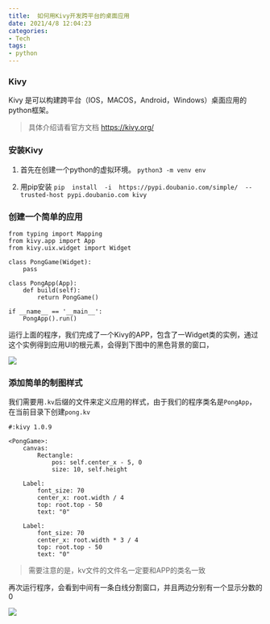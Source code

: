 ```yaml
---
title:  如何用Kivy开发跨平台的桌面应用
date: 2021/4/8 12:04:23
categories:
- Tech
tags:
- python
---
```


### Kivy 
Kivy 是可以构建跨平台（IOS，MACOS，Android，Windows）桌面应用的python框架。


> 具体介绍请看官方文档 https://kivy.org/


### 安装Kivy
1. 首先在创建一个python的虚拟环境。
   `python3 -m venv env`

2. 用pip安装
    `pip  install  -i  https://pypi.doubanio.com/simple/  --trusted-host pypi.doubanio.com kivy`


### 创建一个简单的应用

```
from typing import Mapping
from kivy.app import App
from kivy.uix.widget import Widget

class PongGame(Widget):
    pass

class PongApp(App):
    def build(self):
        return PongGame()

if __name__ == '__main__':
    PongApp().run()
```

运行上面的程序，我们完成了一个Kivy的APP，包含了一Widget类的实例，通过这个实例得到应用UI的根元素，会得到下图中的黑色背景的窗口，

![](https://ftp.bmp.ovh/imgs/2021/04/41fb17e0d4ad3c11.png)


### 添加简单的制图样式

我们需要用`.kv`后缀的文件来定义应用的样式，由于我们的程序类名是`PongApp`，在当前目录下创建`pong.kv`

```
#:kivy 1.0.9

<PongGame>:    
    canvas:
        Rectangle:
            pos: self.center_x - 5, 0
            size: 10, self.height
            
    Label:
        font_size: 70  
        center_x: root.width / 4
        top: root.top - 50
        text: "0"
        
    Label:
        font_size: 70  
        center_x: root.width * 3 / 4
        top: root.top - 50
        text: "0"
```
> 需要注意的是，kv文件的文件名一定要和APP的类名一致

再次运行程序，会看到中间有一条白线分割窗口，并且两边分别有一个显示分数的0

![](https://ftp.bmp.ovh/imgs/2021/04/d0e44328f2bca881.png)


